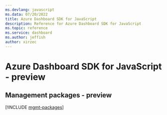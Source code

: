 ```yaml
---
ms.devlang: javascript
ms.data: 07/20/2022
title: Azure Dashboard SDK for JavaScript
description: Reference for Azure Dashboard SDK for JavaScript
ms.topic: reference
ms.service: dashboard
ms.author: jeffish
author: xirzec
---
```

# Azure Dashboard SDK for JavaScript - preview

## Management packages - preview
[!INCLUDE [mgmt-packages](dashboard-mgmt-index.md)]
